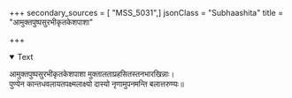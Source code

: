 +++
secondary_sources = [ "MSS_5031",]
jsonClass = "Subhaashita"
title = "आमुक्तपुष्पसुरभीकृतकेशपाशा"

+++

<details open><summary>Text</summary>

आमुक्तपुष्पसुरभीकृतकेशपाशा मुक्तालताप्रहसितस्तनभारखिन्नाः।  
पुण्येन कान्तधवलायतपक्ष्मलाक्ष्यो दास्यो नृणामुपनमन्ति बलात्तरुण्यः॥
</details>
